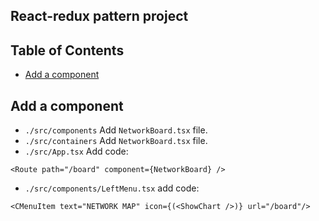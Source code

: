 ## React-redux pattern project

## Table of Contents

- [Add a component](#add-a-component)

## Add a component

* `./src/components` Add `NetworkBoard.tsx` file.
* `./src/containers` Add `NetworkBoard.tsx` file.
* `./src/App.tsx` Add code:
```
<Route path="/board" component={NetworkBoard} />
```
* `./src/components/LeftMenu.tsx` add code:
```
<CMenuItem text="NETWORK MAP" icon={(<ShowChart />)} url="/board"/>
```

